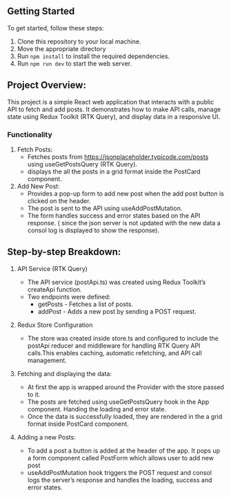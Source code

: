 ## Getting Started

To get started, follow these steps:

1. Clone this repository to your local machine.
2. Move the appropriate directory
3. Run `npm install` to install the required dependencies.
4. Run `npm run dev` to start the web server.

## Project Overview:

This project is a simple React web application that interacts with a public API to fetch and add posts. It demonstrates how to make API calls, manage state using Redux Toolkit (RTK Query), and display data in a responsive UI.

### Functionality

1. Fetch Posts:
   - Fetches posts from https://jsonplaceholder.typicode.com/posts using useGetPostsQuery (RTK Query).
   - displays the all the posts in a grid format inside the PostCard component.
2. Add New Post:
   - Provides a pop-up form to add new post when the add post button is clicked on the header.
   - The post is sent to the API using useAddPostMutation.
   - The form handles success and error states based on the API response. ( since the json server is not updated with the new data a consol log is displayed to show the response).

## Step-by-step Breakdown:

1. API Service (RTK Query)

   - The API service (postApi.ts) was created using Redux Toolkit’s createApi function.
   - Two endpoints were defined:
     - getPosts - Fetches a list of posts.
     - addPost - Adds a new post by sending a POST request.

2. Redux Store Configuration

   - The store was created inside store.ts and configured to include the postApi reducer and middleware for handling RTK Query API calls.This enables caching, automatic refetching, and API call management.

3. Fetching and displaying the data:

   - At first the app is wrapped around the Provider with the store passed to it.
   - The posts are fetched using useGetPostsQuery hook in the App component. Handing the loading and error state.
   - Once the data is successfully loaded, they are rendered in the a grid format inside PostCard component.

4. Adding a new Posts:
   - To add a post a button is added at the header of the app. It pops up a form component called PostForm which allows user to add new post
   - useAddPostMutation hook triggers the POST request and consol logs the server’s response and handles the loading, success and error states.
